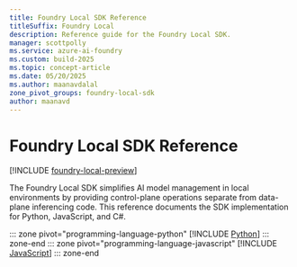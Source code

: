 ```yaml
---
title: Foundry Local SDK Reference
titleSuffix: Foundry Local
description: Reference guide for the Foundry Local SDK.
manager: scottpolly
ms.service: azure-ai-foundry
ms.custom: build-2025
ms.topic: concept-article
ms.date: 05/20/2025
ms.author: maanavdalal
zone_pivot_groups: foundry-local-sdk
author: maanavd
---
```


# Foundry Local SDK Reference

[!INCLUDE [foundry-local-preview](./../includes/foundry-local-preview.md)]

The Foundry Local SDK simplifies AI model management in local environments by providing control-plane operations separate from data-plane inferencing code. This reference documents the SDK implementation for Python, JavaScript, and C#.

::: zone pivot="programming-language-python"
[!INCLUDE [Python](../includes/sdk-reference/python.md)]
::: zone-end
::: zone pivot="programming-language-javascript"
[!INCLUDE [JavaScript](../includes/sdk-reference/javascript.md)]
::: zone-end

